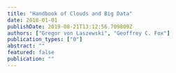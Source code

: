 ```yaml
---
title: "Handbook of Clouds and Big Data"
date: 2018-01-01
publishDate: 2019-08-21T13:12:56.709809Z
authors: ["Gregor von Laszewski", "Geoffrey C. Fox"]
publication_types: ["0"]
abstract: ""
featured: false
publication: ""
---
```


